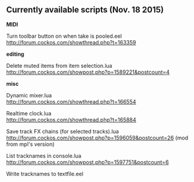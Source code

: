 ## Currently available scripts (Nov. 18 2015) ##

**MIDI**   

Turn toolbar button on when take is pooled.eel    
http://forum.cockos.com/showthread.php?t=163359    


**editing**    

Delete muted items from item selection.lua    
http://forum.cockos.com/showpost.php?p=1589221&postcount=4    


**misc**

Dynamic mixer.lua   
http://forum.cockos.com/showthread.php?t=166554

Realtime clock.lua   
http://forum.cockos.com/showthread.php?t=165884

Save track FX chains (for selected tracks).lua  
http://forum.cockos.com/showpost.php?p=1596059&postcount=26 (mod from mpl's version)

List tracknames in console.lua      
http://forum.cockos.com/showpost.php?p=1597751&postcount=6

Write tracknames to textfile.eel  








